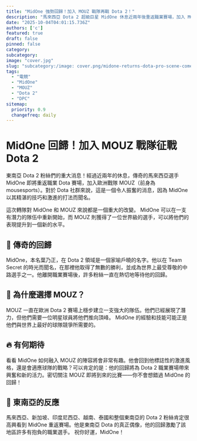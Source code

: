 ```yaml
---
title: "MidOne 強勢回歸！加入 MOUZ 戰隊再戰 Dota 2！"
description: "馬來西亞 Dota 2 超級巨星 MidOne 休息近兩年後重返職業賽場，加入 MOUZ！"
date: "2025-10-04T04:01:15.736Z"
authors: ['c']
featured: true
draft: false
pinned: false
category:
subcategory:
image: "cover.jpg"
slug: "subcategory:/image: cover.png/midone-returns-dota-pro-scene-comeback-with-mouz"
tags:
  - "電競"
  - "MidOne"
  - "MOUZ"
  - "Dota 2"
  - "DPC"
sitemap:
  priority: 0.9
  changefreq: daily
---
```


# MidOne 回歸！加入 MOUZ 戰隊征戰 Dota 2

東南亞 Dota 2 粉絲們的重大消息！經過近兩年的休息，傳奇的馬來西亞選手 MidOne 即將重返職業 Dota 賽場，加入歐洲戰隊 MOUZ（前身為 mousesports）。對於 Dota 社群來說，這是一個令人振奮的消息，因為 MidOne 以其精湛的技巧和激進的打法而聞名。

這次轉隊對 MidOne 和 MOUZ 來說都是一個重大的改變。 MidOne 可以在一支有潛力的隊伍中重新開始，而 MOUZ 則獲得了一位世界級的選手，可以將他們的表現提升到一個新的水平。

## 🚀 傳奇的回歸

MidOne，本名葉乃正，在 Dota 2 領域是一個家喻戶曉的名字。他以在 Team Secret 的時光而聞名，在那裡他取得了無數的勝利，並成為世界上最受尊敬的中路選手之一。他離開職業賽場後，許多粉絲一直在熱切地等待他的回歸。

## 🤝 為什麼選擇 MOUZ？

MOUZ 一直在歐洲 Dota 2 賽場上穩步建立一支強大的隊伍。他們已經展現了潛力，但他們需要一位明星球員將他們推向頂峰。 MidOne 的經驗和技能可能正是他們與世界上最好的球隊競爭所需要的。

## 🔥 有何期待

看看 MidOne 如何融入 MOUZ 的陣容將會非常有趣。他會回到他標誌性的激進風格，還是會適應球隊的戰略？可以肯定的是：他的回歸將為 Dota 2 職業賽場帶來興奮和新的活力。密切關注 MOUZ 即將到來的比賽——你不會想錯過 MidOne 的回歸！

## 🤔 東南亞的反應

馬來西亞、新加坡、印度尼西亞、越南、泰國和整個東南亞的 Dota 2 粉絲肯定很高興看到 MidOne 重返賽場。他是東南亞 Dota 的真正偶像，他的回歸激勵了該地區許多有抱負的職業選手。 祝你好運，MidOne！